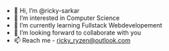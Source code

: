 - 👋 Hi, I’m @ricky-sarkar
- 👀 I’m interested in Computer Science
- 🌱 I’m currently learning Fullstack Webdevelopement
- 💞️ I’m looking forward to collaborate with you
- 📫 Reach me - ricky_ryzen@outlook.com

<!---
ricky-sarkar/ricky-sarkar is a ✨ special ✨ repository because its `README.md` (this file) appears on your GitHub profile.
You can click the Preview link to take a look at your changes.
--->
